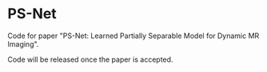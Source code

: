 # PS-Net
Code for paper "PS-Net: Learned Partially Separable Model for Dynamic MR Imaging".

Code will be released once the paper is accepted.
